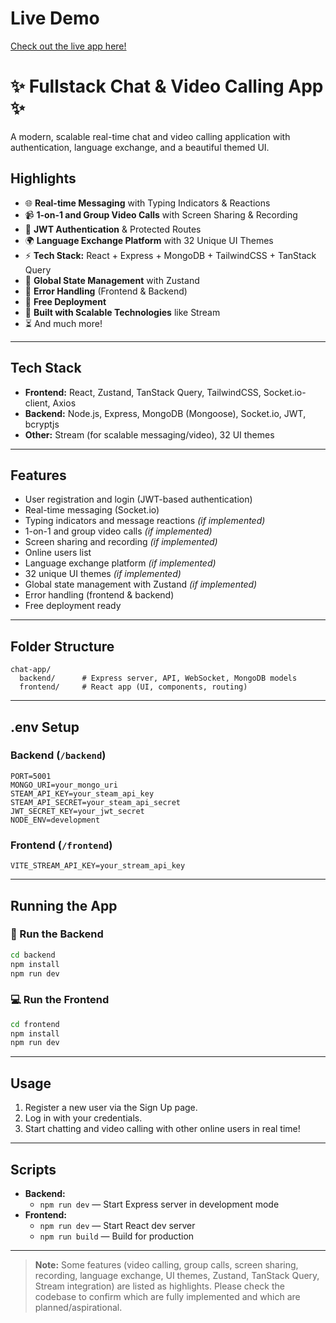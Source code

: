 # Live Demo

[Check out the live app here!](https://chat-app-8og2.onrender.com/)

# ✨ Fullstack Chat & Video Calling App ✨

A modern, scalable real-time chat and video calling application with authentication, language exchange, and a beautiful themed UI.


## Highlights

- 🌐 **Real-time Messaging** with Typing Indicators & Reactions
- 📹 **1-on-1 and Group Video Calls** with Screen Sharing & Recording
- 🔐 **JWT Authentication** & Protected Routes
- 🌍 **Language Exchange Platform** with 32 Unique UI Themes
- ⚡ **Tech Stack:** React + Express + MongoDB + TailwindCSS + TanStack Query
- 🧠 **Global State Management** with Zustand
- 🚨 **Error Handling** (Frontend & Backend)
- 🚀 **Free Deployment**
- 🎯 **Built with Scalable Technologies** like Stream
- ⏳ And much more!

---

## Tech Stack
- **Frontend:** React, Zustand, TanStack Query, TailwindCSS, Socket.io-client, Axios
- **Backend:** Node.js, Express, MongoDB (Mongoose), Socket.io, JWT, bcryptjs
- **Other:** Stream (for scalable messaging/video), 32 UI themes

---

## Features
- User registration and login (JWT-based authentication)
- Real-time messaging (Socket.io)
- Typing indicators and message reactions *(if implemented)*
- 1-on-1 and group video calls *(if implemented)*
- Screen sharing and recording *(if implemented)*
- Online users list
- Language exchange platform *(if implemented)*
- 32 unique UI themes *(if implemented)*
- Global state management with Zustand *(if implemented)*
- Error handling (frontend & backend)
- Free deployment ready

---

## Folder Structure
```
chat-app/
  backend/      # Express server, API, WebSocket, MongoDB models
  frontend/     # React app (UI, components, routing)
```

---

## .env Setup

### Backend (`/backend`)
```
PORT=5001
MONGO_URI=your_mongo_uri
STEAM_API_KEY=your_steam_api_key
STEAM_API_SECRET=your_steam_api_secret
JWT_SECRET_KEY=your_jwt_secret
NODE_ENV=development
```

### Frontend (`/frontend`)
```
VITE_STREAM_API_KEY=your_stream_api_key
```

---

## Running the App

### 🔧 Run the Backend
```bash
cd backend
npm install
npm run dev
```

### 💻 Run the Frontend
```bash
cd frontend
npm install
npm run dev
```

---

## Usage
1. Register a new user via the Sign Up page.
2. Log in with your credentials.
3. Start chatting and video calling with other online users in real time!

---

## Scripts
- **Backend:**
  - `npm run dev` — Start Express server in development mode
- **Frontend:**
  - `npm run dev` — Start React dev server
  - `npm run build` — Build for production

---

> **Note:** Some features (video calling, group calls, screen sharing, recording, language exchange, UI themes, Zustand, TanStack Query, Stream integration) are listed as highlights. Please check the codebase to confirm which are fully implemented and which are planned/aspirational.
